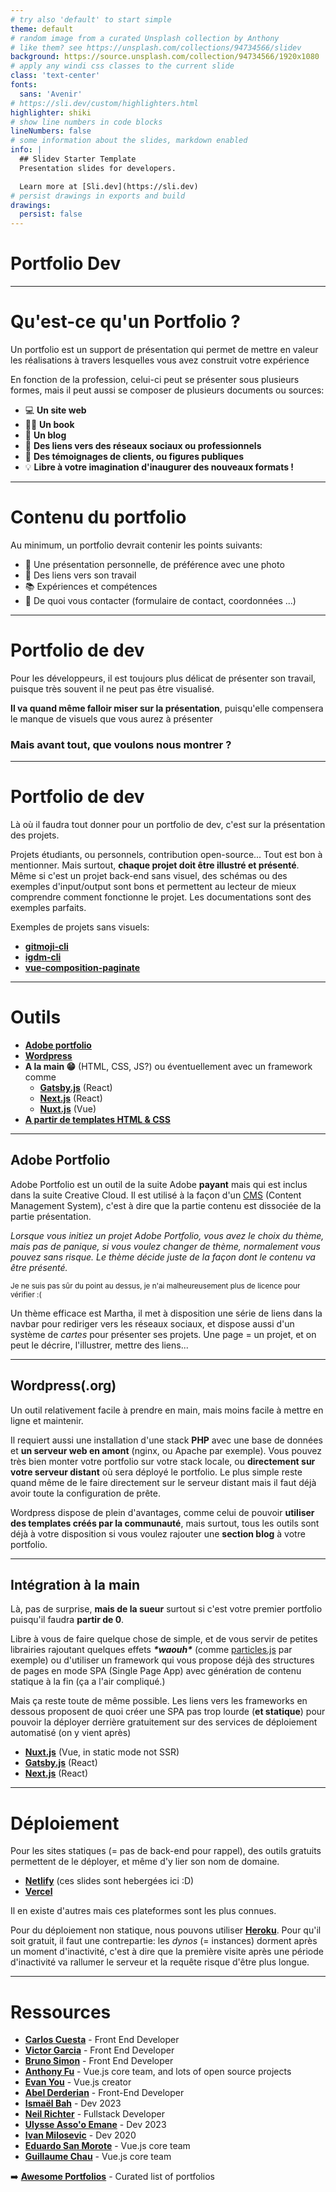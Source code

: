 ```yaml
---
# try also 'default' to start simple
theme: default
# random image from a curated Unsplash collection by Anthony
# like them? see https://unsplash.com/collections/94734566/slidev
background: https://source.unsplash.com/collection/94734566/1920x1080
# apply any windi css classes to the current slide
class: 'text-center'
fonts:
  sans: 'Avenir'
# https://sli.dev/custom/highlighters.html
highlighter: shiki
# show line numbers in code blocks
lineNumbers: false
# some information about the slides, markdown enabled
info: |
  ## Slidev Starter Template
  Presentation slides for developers.

  Learn more at [Sli.dev](https://sli.dev)
# persist drawings in exports and build
drawings:
  persist: false
---
```


# Portfolio Dev

---

# Qu'est-ce qu'un Portfolio ?

<v-click>

Un portfolio est un support de présentation qui permet de mettre en valeur les réalisations à travers lesquelles vous avez construit votre expérience

</v-click>

<v-click>

En fonction de la profession, celui-ci peut se présenter sous plusieurs formes, mais il peut aussi se composer de plusieurs documents ou sources:

</v-click>

<v-clicks>

- 💻 **Un site web**
- 🧑‍💻 **Un book**
- 📖 **Un blog**
- 📱 **Des liens vers des réseaux sociaux ou professionnels**
- 📢 **Des témoignages de clients, ou figures publiques**
- 💡 **Libre à votre imagination d'inaugurer des nouveaux formats !**

</v-clicks>

---

# Contenu du portfolio

Au minimum, un portfolio devrait contenir les points suivants:

<v-clicks>

- 💬 Une présentation personnelle, de préférence avec une photo
- 🔗 Des liens vers son travail
- 📚 Expériences et compétences
- 📩 De quoi vous contacter (formulaire de contact, coordonnées ...)

</v-clicks>

---

# Portfolio de dev

Pour les développeurs, il est toujours plus délicat de présenter son travail, puisque très souvent il ne peut pas être visualisé.

<v-click>

**Il va quand même falloir miser sur la présentation**, puisqu'elle compensera le manque de visuels que vous aurez à présenter

</v-click>

<v-click>

### Mais avant tout, que voulons nous montrer ?

</v-click>

---

# Portfolio de dev

Là où il faudra tout donner pour un portfolio de dev, c'est sur la présentation des projets.

Projets étudiants, ou personnels, contribution open-source... Tout est bon à mentionner. Mais surtout, **chaque projet doit être illustré et présenté**. Même si c'est un projet back-end sans visuel, des schémas ou des exemples d'input/output sont bons et permettent au lecteur de mieux comprendre comment fonctionne le projet. Les documentations sont des exemples parfaits.

Exemples de projets sans visuels:

- **[gitmoji-cli](https://github.com/carloscuesta/gitmoji-cli)**
- **[igdm-cli](https://github.com/noook/igdm-cli)**
- **[vue-composition-paginate](https://github.com/noook/vue-composition-paginate)**

---

# Outils

- **[Adobe portfolio](https://portfolio.adobe.com/)**
- **[Wordpress](https://wordpress.org/)**
- **A la main 😁** (HTML, CSS, JS?) ou éventuellement avec un framework comme
  - **[Gatsby.js](https://www.gatsbyjs.com/)** (React)
  - **[Next.js](https://nextjs.org/)** (React)
  - **[Nuxt.js](https://nuxtjs.org/)** (Vue)
- **[A partir de templates HTML & CSS](https://bashooka.com/html/free-html-css-portfolio-web-design-templates/)**

---

## Adobe Portfolio

Adobe Portfolio est un outil de la suite Adobe **payant** mais qui est inclus dans la suite Creative Cloud. Il est utilisé à la façon d'un [CMS](https://en.wikipedia.org/wiki/Content_management_system) (Content Management System), c'est à dire que la partie contenu est dissociée de la partie présentation.

_Lorsque vous initiez un projet Adobe Portfolio, vous avez le choix du thème, mais pas de panique, si vous voulez changer de thème, normalement vous pouvez sans risque. Le thème décide juste de la façon dont le contenu va être présenté._

<small class="text-xs">Je ne suis pas sûr du point au dessus, je n'ai malheureusement plus de licence pour vérifier :(</small>

Un thème efficace est Martha, il met à disposition une série de liens dans la navbar pour rediriger vers les réseaux sociaux, et dispose aussi d'un système de _cartes_ pour présenter ses projets. Une page = un projet, et on peut le décrire, l'illustrer, mettre des liens...

---

## Wordpress(.org)

Un outil relativement facile à prendre en main, mais moins facile à mettre en ligne et maintenir.

Il requiert aussi une installation d'une stack **PHP** avec une base de données et **un serveur web en amont** (nginx, ou Apache par exemple). Vous pouvez très bien monter votre portfolio sur votre stack locale, ou **directement sur votre serveur distant** où sera déployé le portfolio. Le plus simple reste quand même de le faire directement sur le serveur distant mais il faut déjà avoir toute la configuration de prête.

Wordpress dispose de plein d'avantages, comme celui de pouvoir **utiliser des templates créés par la communauté**, mais surtout, tous les outils sont déjà à votre disposition si vous voulez rajouter une **section blog** à votre portfolio.

---

## Intégration à la main

Là, pas de surprise, **mais de la sueur** surtout si c'est votre premier portfolio puisqu'il faudra **partir de 0**.

Libre à vous de faire quelque chose de simple, et de vous servir de petites librairies rajoutant quelques effets <span class="animate-ping">***\*waouh\****</span> (comme [particles.js](https://vincentgarreau.com/particles.js/) par exemple) ou d'utiliser un framework qui vous propose déjà des structures de pages en mode SPA (Single Page App) avec génération de contenu statique à la fin <span class="text-sm">(ça a l'air compliqué.)</span>

Mais ça reste toute de même possible. Les liens vers les frameworks en dessous proposent de quoi créer une SPA pas trop lourde (**et statique**) pour pouvoir la déployer derrière gratuitement sur des services de déploiement automatisé (on y vient après)

- **[Nuxt.js](https://nuxtjs.org/)** (Vue, in static mode not SSR)
- **[Gatsby.js](https://www.gatsbyjs.com/)** (React)
- **[Next.js](https://nextjs.org/)** (React)

---

# Déploiement

Pour les sites statiques (= pas de back-end pour rappel), des outils gratuits permettent de le déployer, et même d'y lier son nom de domaine.

- **[Netlify](https://www.netlify.com/)** (ces slides sont hebergées ici :D)
- **[Vercel](https://vercel.com/)**

Il en existe d'autres mais ces plateformes sont les plus connues.

Pour du déploiement non statique, nous pouvons utiliser **[Heroku](https://www.heroku.com/)**. Pour qu'il soit gratuit, il faut une contrepartie: les *dynos* (= instances) dorment après un moment d'inactivité, c'est à dire que la première visite après une période d'inactivité va rallumer le serveur et la requête risque d'être plus longue.

---

# Ressources

- **[Carlos Cuesta](https://carloscuesta.me)** - Front End Developer
- **[Victor Garcia](https://vicflix.me/)** - Front End Developer
- **[Bruno Simon](https://bruno-simon.com/)** - Front End Developer
- **[Anthony Fu](https://antfu.me/)** - Vue.js core team, and lots of open source projects
- **[Evan You](https://evanyou.me/)** - Vue.js creator
- **[Abel Derderian](https://abel.fr/)** - Front-End Developer
- **[Ismaël Bah](https://portfolio-isbah.vercel.app/)** - Dev 2023
- **[Neil Richter](https://nook.sh)** - Fullstack Developer
- **[Ulysse Asso'o Emane](https://www.ulysse-asso-o.fr/)** - Dev 2023
- **[Ivan Milosevic](https://alvai.dev/)** - Dev 2020
- **[Eduardo San Morote](https://esm.dev/)** - Vue.js core team
- **[Guillaume Chau](https://guillaume-chau.info/)** - Vue.js core team

➡️ **[Awesome Portfolios](https://github.com/amnashanwar/awesome-portfolios)** - Curated list of portfolios

<style>
.slidev-layout li {
  line-height: 1.6em;
}
</style>

